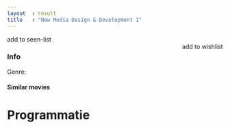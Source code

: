 ```yaml
---
layout  : result
title   : "New Media Design & Development I"
---
```


<div class="">
	<div class="col-md-12 well">
		<div class="col-md-12" id="title">	</div>
		<div class="col-md-4">	
			<div class="col-md-12" id="poster"></div>
			<div class="col-md-6 col-xs-6" id="seen"><a class="white">add to seen-list <span class="glyphicon glyphicon-eye-open"></span></a></div>
			<div class="col-md-6 col-xs-6" id="wish"><a class="white" style="float:right">add to wishlist <span class="glyphicon glyphicon-plus"></span></a></div>
		</div>	
		<div class="col-md-8" id="info"><h3 class="white">Info</h3>	</div>
		<div class="col-md-8" id=""><p class='white' id='genre'>Genre: </p>	</div>
		<div class="col-md-8" id="year">	</div>
		<div class="col-md-8" id="director">	</div>
		<div class="col-md-8" id="imdb">	</div>
		<div class="col-md-8" id="site">	</div>
		<div class="col-md-8"><div id="similar"><h4 class="white">Similar movies</h4></div></div>
		<div class="col-md-12" id="video"></div>
	</div>
	<div class="col-md-12 well" id="programmatie" style=""> 
		<div class="col-md-12" id=""><h1 class="white">Programmatie</h1></div>
			<ul class="nav nav-tabs nav-justified" id="plaats"></ul>	
			<div id="gegevens" class="col-md-12 margin gegevens" style="height: 390px;"></div>
		</div>
	</div>
</div>
			<!--<div class="table-responsive">
			<table class="col-md-12 margin table-hover table">
				<thead>
					<tr>
						<th class="white"><h3>Dag</h3></th>
						<th class="white"><h3>Uren</h3></th>
						<th class="white"><h3>Zaal</h3></th>
					</tr>
				</thead>
				<tbody id="gegevens">
				</tbody>
			</table>
		</div>
		<div class="col-md-12" id="plaats">	</div>-->